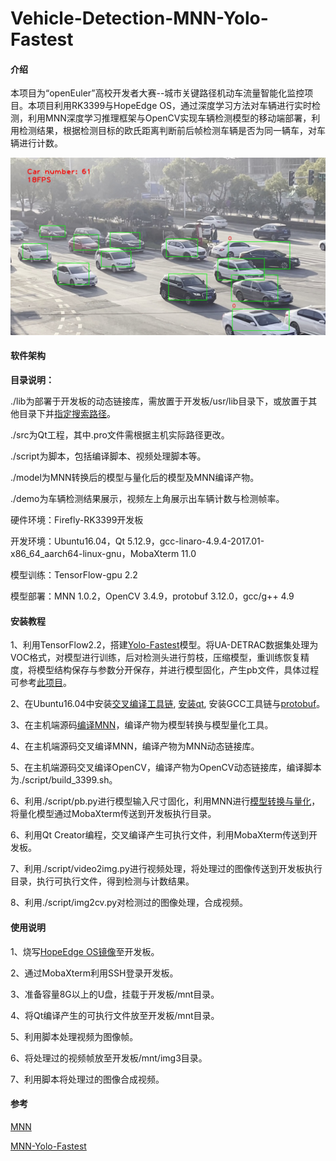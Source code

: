 # Vehicle-Detection-MNN-Yolo-Fastest

#### 介绍
本项目为“openEuler”高校开发者大赛--城市关键路径机动车流量智能化监控项目。本项目利用RK3399与HopeEdge OS，通过深度学习方法对车辆进行实时检测，利用MNN深度学习推理框架与OpenCV实现车辆检测模型的移动端部署，利用检测结果，根据检测目标的欧氏距离判断前后帧检测车辆是否为同一辆车，对车辆进行计数。

![2](https://github.com/yss9701/Vehicle-Detection-MNN-Yolo-Fastest/raw/main/img/1.jpg)

#### 软件架构

**目录说明：**

./lib为部署于开发板的动态链接库，需放置于开发板/usr/lib目录下，或放置于其他目录下并[指定搜索路径](https://blog.csdn.net/zong596568821xp/article/details/90297360)。

 ./src为Qt工程，其中.pro文件需根据主机实际路径更改。

./script为脚本，包括编译脚本、视频处理脚本等。

./model为MNN转换后的模型与量化后的模型及MNN编译产物。

./demo为车辆检测结果展示，视频左上角展示出车辆计数与检测帧率。

硬件环境：Firefly-RK3399开发板

开发环境：Ubuntu16.04，Qt 5.12.9，gcc-linaro-4.9.4-2017.01-x86_64_aarch64-linux-gnu，MobaXterm 11.0

模型训练：TensorFlow-gpu 2.2

模型部署：MNN 1.0.2，OpenCV 3.4.9，protobuf 3.12.0，gcc/g++ 4.9


#### 安装教程

1、利用TensorFlow2.2，搭建[Yolo-Fastest](https://github.com/dog-qiuqiu/Yolo-Fastest)模型。将UA-DETRAC数据集处理为VOC格式，对模型进行训练，后对检测头进行剪枝，压缩模型，重训练恢复精度，将模型结构保存与参数分开保存，并进行模型固化，产生pb文件，具体过程可参考[此项目](https://github.com/yss9701/Ultra96-Yolov4-tiny-and-Yolo-Fastest)。

2、在Ubuntu16.04中安装[交叉编译工具链](https://releases.linaro.org/components/toolchain/binaries/4.9-2017.01/aarch64-linux-gnu/), [安装qt](https://blog.csdn.net/hl1796/article/details/90205218), 安装GCC工具链与[protobuf](https://blog.csdn.net/qq_45835827/article/details/105490115)。

3、在主机端源码[编译MNN](https://www.yuque.com/mnn/cn)，编译产物为模型转换与模型量化工具。

4、在主机端源码交叉编译MNN，编译产物为MNN动态链接库。

5、在主机端源码交叉编译OpenCV，编译产物为OpenCV动态链接库，编译脚本为./script/build_3399.sh。

6、利用./script/pb.py进行模型输入尺寸固化，利用MNN进行[模型转换与量化](https://www.yuque.com/mnn/cn/model_convert)，将量化模型通过MobaXterm传送到开发板执行目录。

6、利用Qt Creator编程，交叉编译产生可执行文件，利用MobaXterm传送到开发板。

7、利用./script/video2img.py进行视频处理，将处理过的图像传送到开发板执行目录，执行可执行文件，得到检测与计数结果。

8、利用./script/img2cv.py对检测过的图像处理，合成视频。

#### 使用说明

1、烧写[HopeEdge OS镜像](http://download.hopeinfra.com/HopeEdge/Images/FireFly-RK3399/)至开发板。

2、通过MobaXterm利用SSH登录开发板。

3、准备容量8G以上的U盘，挂载于开发板/mnt目录。

4、将Qt编译产生的可执行文件放至开发板/mnt目录。

5、利用脚本处理视频为图像帧。

6、将处理过的视频帧放至开发板/mnt/img3目录。

7、利用脚本将处理过的图像合成视频。

#### **参考**

[MNN](https://github.com/alibaba/MNN)

[MNN-Yolo-Fastest](https://github.com/geekzhu001/Yolo-Fastest-MNN)


